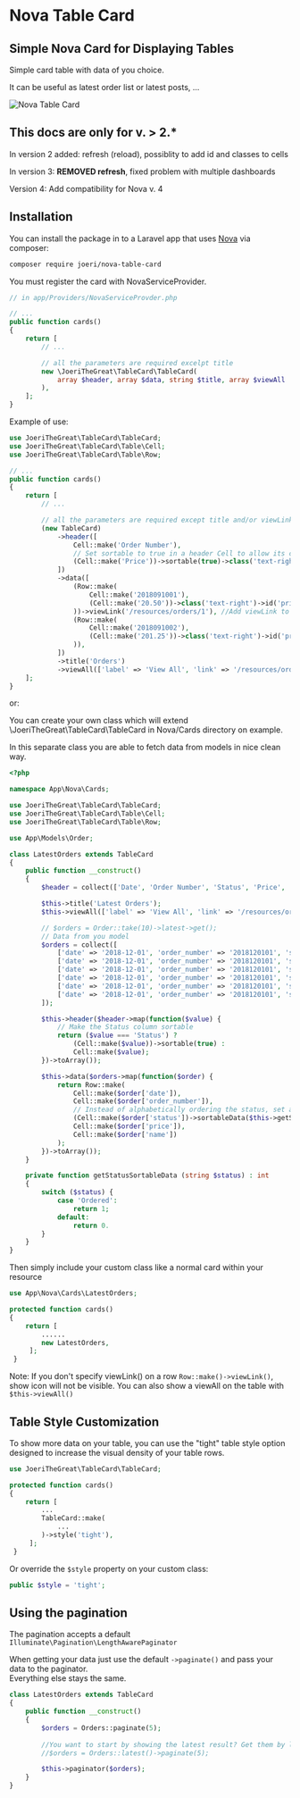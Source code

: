 # Nova Table Card

## Simple Nova Card for Displaying Tables

Simple card table with data of you choice.

It can be useful as latest order list or latest posts, ...

![Nova Table Card](https://github.com/JoeriTheGreat/nova-table-card/blob/master/screenshot.png)

 ## This docs are only for v. > 2.*
 In version 2 added: refresh (reload), possiblity to add id and classes to cells

 In version 3: **REMOVED refresh**, fixed problem with multiple dashboards

Version 4: Add compatibility for Nova v. 4

 ## Installation

You can install the package in to a Laravel app that uses [Nova](https://nova.laravel.com) via composer:

```bash
composer require joeri/nova-table-card
```

You must register the card with NovaServiceProvider.

```php
// in app/Providers/NovaServiceProvder.php

// ...
public function cards()
{
    return [
        // ...

        // all the parameters are required excelpt title
        new \JoeriTheGreat\TableCard\TableCard(
            array $header, array $data, string $title, array $viewAll
        ),
    ];
}
```

Example of use:

```php
use JoeriTheGreat\TableCard\TableCard;
use JoeriTheGreat\TableCard\Table\Cell;
use JoeriTheGreat\TableCard\Table\Row;

// ...
public function cards()
{
    return [
        // ...

        // all the parameters are required except title and/or viewLink 
        (new TableCard)
            ->header([
                Cell::make('Order Number'),
                // Set sortable to true in a header Cell to allow its column's sorting
                (Cell::make('Price'))->sortable(true)->class('text-right'),
            ])
            ->data([
                (Row::make(
                    Cell::make('2018091001'),
                    (Cell::make('20.50'))->class('text-right')->id('price-2')
                ))->viewLink('/resources/orders/1'), //Add viewLink to show clickable eye
                (Row::make(
                    Cell::make('2018091002'),
                    (Cell::make('201.25'))->class('text-right')->id('price-2')
                )),
            ])
            ->title('Orders')
            ->viewAll(['label' => 'View All', 'link' => '/resources/orders']),
    ];
}
```

or:

You can create your own class which will extend \JoeriTheGreat\TableCard\TableCard in Nova/Cards directory on example.

In this separate class you are able to fetch data from models in nice clean way.

```php
<?php

namespace App\Nova\Cards;

use JoeriTheGreat\TableCard\TableCard;
use JoeriTheGreat\TableCard\Table\Cell;
use JoeriTheGreat\TableCard\Table\Row;

use App\Models\Order;

class LatestOrders extends TableCard
{
    public function __construct()
    {
        $header = collect(['Date', 'Order Number', 'Status', 'Price', 'Name']);

        $this->title('Latest Orders');
        $this->viewAll(['label' => 'View All', 'link' => '/resources/orders']);

        // $orders = Order::take(10)->latest->get();
        // Data from you model
        $orders = collect([
            ['date' => '2018-12-01', 'order_number' => '2018120101', 'status' => 'Ordered', 'price' => '20.55', 'name' => 'John Doe'],
            ['date' => '2018-12-01', 'order_number' => '2018120101', 'status' => 'Ordered', 'price' => '20.55', 'name' => 'John Doe'],
            ['date' => '2018-12-01', 'order_number' => '2018120101', 'status' => 'Ordered', 'price' => '20.55', 'name' => 'John Doe'],
            ['date' => '2018-12-01', 'order_number' => '2018120101', 'status' => 'Ordered', 'price' => '20.55', 'name' => 'John Doe'],
            ['date' => '2018-12-01', 'order_number' => '2018120101', 'status' => 'Ordered', 'price' => '20.55', 'name' => 'John Doe'],
            ['date' => '2018-12-01', 'order_number' => '2018120101', 'status' => 'Ordered', 'price' => '20.55', 'name' => 'John Doe'],
        ]);

        $this->header($header->map(function($value) {
            // Make the Status column sortable
            return ($value === 'Status') ?
                (Cell::make($value))->sortable(true) :
                Cell::make($value);
        })->toArray());

        $this->data($orders->map(function($order) {
            return Row::make(
                Cell::make($order['date']),
                Cell::make($order['order_number']),
                // Instead of alphabetically ordering the status, set a sortableData value for better representation
                (Cell::make($order['status'])->sortableData($this->getStatusSortableData($order['status']))),
                Cell::make($order['price']),
                Cell::make($order['name'])
            );
        })->toArray());
    }

    private function getStatusSortableData (string $status) : int
    {
        switch ($status) {
            case 'Ordered':
                return 1;            
            default:
                return 0.
        } 
    }
}
```

Then simply include your custom class like a normal card within your resource
```php
use App\Nova\Cards\LatestOrders;

protected function cards()
{
    return [
        ......
        new LatestOrders,
     ];
 }
```

Note: If you don't specify viewLink() on a row `Row::make()->viewLink()`, show icon will not be visible.
You can also show a viewAll on the table with `$this->viewAll()` 

## Table Style Customization
To show more data on your table, you can use the "tight" table style option designed to increase the visual density of your table rows.
```php
use JoeriTheGreat\TableCard\TableCard;

protected function cards()
{
    return [
        ...
        TableCard::make(
            ...
        )->style('tight'),
     ];
 }
```
Or override the `$style` property on your custom class:
```php
public $style = 'tight';
```

## Using the pagination
The pagination accepts a default `Illuminate\Pagination\LengthAwarePaginator`

When getting your data just use the default `->paginate()` and pass your data to the paginator.<br>
Everything else stays the same.
```php
class LatestOrders extends TableCard
{
    public function __construct()
    {
        $orders = Orders::paginate(5);
        
        //You want to start by showing the latest result? Get them by latest 
        //$orders = Orders::latest()->paginate(5);

        $this->paginator($orders);
    }
}
```